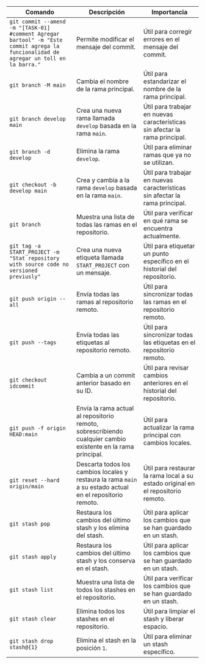 | Comando | Descripción | Importancia |
| --- | --- | --- |
| `git commit --amend -m "[TASK-01] #comment Agregar bartool" -m "Este commit agrega la funcionalidad de agregar un toll en la barra."` | Permite modificar el mensaje del commit. | Útil para corregir errores en el mensaje del commit. |
| `git branch -M main` | Cambia el nombre de la rama principal. | Útil para estandarizar el nombre de la rama principal. |
| `git branch develop main` | Crea una nueva rama llamada `develop` basada en la rama `main`. | Útil para trabajar en nuevas características sin afectar la rama principal. |
| `git branch -d develop` | Elimina la rama `develop`. | Útil para eliminar ramas que ya no se utilizan. |
| `git checkout -b develop main` | Crea y cambia a la rama `develop` basada en la rama `main`. | Útil para trabajar en nuevas características sin afectar la rama principal. |
| `git branch` | Muestra una lista de todas las ramas en el repositorio. | Útil para verificar en qué rama se encuentra actualmente. |
| `git tag -a START_PROJECT -m "Stat repository with source code no versioned previusly"` | Crea una nueva etiqueta llamada `START_PROJECT` con un mensaje. | Útil para etiquetar un punto específico en el historial del repositorio. |
| `git push origin --all` | Envía todas las ramas al repositorio remoto. | Útil para sincronizar todas las ramas en el repositorio remoto. |
| `git push --tags` | Envía todas las etiquetas al repositorio remoto. | Útil para sincronizar todas las etiquetas en el repositorio remoto. |
| `git checkout  idcommit` | Cambia a un commit anterior basado en su ID. | Útil para revisar cambios anteriores en el historial del repositorio. |
| `git push -f origin HEAD:main` | Envía la rama actual al repositorio remoto, sobrescribiendo cualquier cambio existente en la rama principal. | Útil para actualizar la rama principal con cambios locales. |
| `git reset --hard origin/main` | Descarta todos los cambios locales y restaura la rama `main` a su estado actual en el repositorio remoto. | Útil para restaurar la rama local a su estado original en el repositorio remoto. |
| `git stash pop` | Restaura los cambios del último stash y los elimina del stash. | Útil para aplicar los cambios que se han guardado en un stash. |
| `git stash apply` | Restaura los cambios del último stash y los conserva en el stash. | Útil para aplicar los cambios que se han guardado en un stash. |
| `git stash list` | Muestra una lista de todos los stashes en el repositorio. | Útil para verificar los cambios que se han guardado en un stash. |
| `git stash clear` | Elimina todos los stashes en el repositorio. | Útil para limpiar el stash y liberar espacio. |
| `git stash drop stash@{1}` | Elimina el stash en la posición `1`. | Útil para eliminar un stash específico.